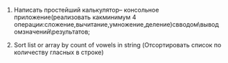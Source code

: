 1. Написать простейший калькулятор– консольное приложение(реализовать какминимум 4 операции:сложение,вычитание,умножение,деление)свводом\выводомзначений\результатов;

2. Sort list or array by count of vowels in string (Отсортировать список по количеству гласных в строке)
